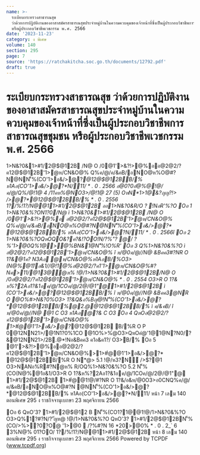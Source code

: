 ```yaml
---
name: >-
  ระเบียบกระทรวงสาธารณสุข
  ว่าด้วยการปฎิบัติงานของอาสาสมัครสาธารณสุขประจำหมู่บ้านในความควบคุมของเจ้าหน้าที่ซึ่งเป็นผู้ประกอบวิชาชีพการสาธารณสุขชุมชน
  หรือผู้ประกอบวิชาชีพเวชกรรม พ.ศ. 2566
date: '2023-11-23'
category: ง พิเศษ
volume: 140
section: 295
page: 7
source: 'https://ratchakitcha.soc.go.th/documents/12792.pdf'
draft: true
---
```


# ระเบียบกระทรวงสาธารณสุข ว่าด้วยการปฎิบัติงานของอาสาสมัครสาธารณสุขประจำหมู่บ้านในความควบคุมของเจ้าหน้าที่ซึ่งเป็นผู้ประกอบวิชาชีพการสาธารณสุขชุมชน หรือผู้ประกอบวิชาชีพเวชกรรม พ.ศ. 2566

1>N&?0&1>#1/2@$@12B /N@ O /0@1'>&?!>@%ออ@2@2/?ค12@$@12B'1>ํ@ห/CN&O@% Q%ค/@/ค/&คB/อNO@ห%O@#?N@NN'็%(CO'1>อ&/>@?*@12@$@12BB/% ห1Aอ(CO'1>อ&/>@?*N/11/ * . 0 . 2566 อ@0?0อํ@%@!@/ค/@/Q%/@!1@ 4 /11คห%@NO3>/@!1@ 27 (5) OหN*1>1@&?ญญ?!> />@?*@12@$@12BB/% * . 0 . 2556 1?/%!1?/N@@11>#1/2@$@12B ออ1>N&?0&R/O ? !NอR'%?O Oอ 1 1>N&?0&%?ON1?0/N@ ì 1>N&?0&1>#1/2@$@12B /N@ O /0@1'>&?!>@%อ อ@2@2/?ค12@$@12B'1>ํ@ห/CN&O@% Q%ค/@/ค/&คB/อNO@ห%O@#?N@NN'็%(CO'1>อ&/>@?* @12@$@12BB/% ห1Aอ(CO'1>อ&/>@?*N/11/ * . 0 . 2566î Oอ 2 1>N&?0&%?OQหOQO&?ค?&!?OO!N/?%"? @/ ? %'1>@0Q%1@>@%BN&1@N'็%!O%R' Oอ 3 Q%1>N&?0&%?O ì อ@2@2/?ค12@$@12B'1>ํ@ห/CN&O@% î ห/@0ค/@//N@ &Bคค3#?NR O 1?&@1ค? N3Aอ @ห/CN&O@%ห1AอB/%O3>(N@%@1)ึอ&1//@!1@%อ@2@2/?ค1'1>ํ@ห/CN&O@%#?Nค>11/@13@ํ@ห% !@/1>N&?0&1>#1/2@$@12B/N@ O /0อ@2@2/?ค12@$@12B'1>ํ@ห/CN&O@% * . 0 . 2554 O3>R O 1?& ห%?2Aอ1?&1อค/@/1COค/@/2@/@1"@1>#1/2@$@12B ì (CO'1>อ&/>@?*@12@$@12BB/% î ห/@0ค/@//N@ &Bคค3@NR O @O%#>N&?0%O3> 1?&Q&อ%Bญ@!N'็%(CO'1>อ&/>@?*@12@$@12BB/%@2.@@12@$@12BB/% ì ค/&คB/ î ห/@0ค/@//N@ @1 C O3 ห1Aอํ@?& C O3 Oอ 4 QหOอ@2@2/?ค12@$@12B'1>ํ@ห/CN&O@% 1>#ํ@@1'1>อ&/>@?*@12@$@12B B/%R O P 0@12NN21>/@1N1?0%1CO @1O%>%ํ@O3>QหOคํ@'1@1@N?N0/?&@12NN21>/2B.@*!Nอ&Bคค3 ค1อ&ค1?/ O3>B/% Oอ 5 @1'>&?!>@%ออ@2@2/?ค12@$@12B'1>ํ@ห/CN&O@%>1>#ํ@@1'1>อ&/>@?* @12@$@12BB/%R O N*@> 5.1 !@/ห3?N์ />$?@1 O3>NANอ%R#?Nํ@ห% R/OQ%1>N&?0&%?O 5.2 N'็%(CO(N@%@1อ&1/O3>R O 1?&ห%?2Aอ1?&1อค/@/1COค/@/2@/@1"@ 1>#1/2@$@12B 1>#ํ@@1!@/#?NR O 1?&/อ&ห/@0O3>อ0CNQ%ค/@/ค/&คB/อNO@ห%O@#?N @NN'็%(CO'1>อ&/>@?*@12@$@12BB/% ห1Aอ(CO'1>อ&/>@?*N/11/ หน้า 7 เลม 140 ตอนพิเศษ 295 ง ราชกิจจานุเบกษา 23 พฤศจิกายน 2566

Oอ 6 QหO'3? 1>#1/2@$@12 B N'็%(CO1?1@@1!@/1>N&?0&%?O O3>Q%1?#?N/?'ัญห@ !@/1>N&?0&%?O QหO'3? 1>#1/2@$@12BN'็%(CO/>%>?0?O@ '1>@0  /?%#?N 16 *20>@0% * . 0 . 2_` 6 3%N@% 01?OO/ 1?/%!1?/N@@11>#1/2@$@12B หน้า 8 เลม 140 ตอนพิเศษ 295 ง ราชกิจจานุเบกษา 23 พฤศจิกายน 2566 Powered by TCPDF (www.tcpdf.org)
